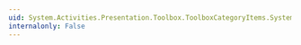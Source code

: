 ```yaml
---
uid: System.Activities.Presentation.Toolbox.ToolboxCategoryItems.System#Collections#IList#IsReadOnly
internalonly: False
---
```

